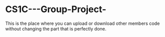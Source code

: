 # CS1C---Group-Project-
This is the place where you can upload or download other members code without changing the part that is perfectly done. 
